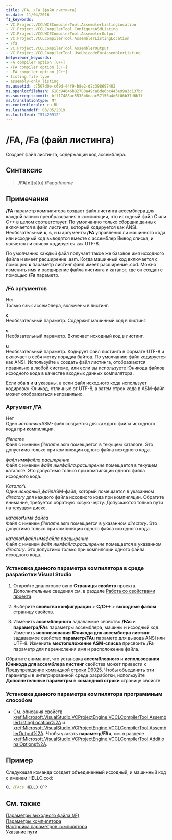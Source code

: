 ```yaml
---
title: /FA, /Fa (файл листинга)
ms.date: 11/04/2016
f1_keywords:
- VC.Project.VCCLWCECompilerTool.AssemblerListingLocation
- VC.Project.VCCLCompilerTool.ConfigureASMListing
- VC.Project.VCCLWCECompilerTool.AssemblerOutput
- VC.Project.VCCLCompilerTool.AssemblerListingLocation
- /fa
- VC.Project.VCCLCompilerTool.AssemblerOutput
- VC.Project.VCCLCompilerTool.UseUnicodeForAssemblerListing
helpviewer_keywords:
- FA compiler option [C++]
- /FA compiler option [C++]
- -FA compiler option [C++]
- listing file type
- assembly-only listing
ms.assetid: c7507d0e-c69d-44f9-b8e2-d2c398697402
ms.openlocfilehash: 610c94646b82783a49ca6de6bc443e99a3c137bc
ms.sourcegitcommit: bff17488ac5538b8eaac57156a4d6f06b37d6b7f
ms.translationtype: MT
ms.contentlocale: ru-RU
ms.lasthandoff: 03/05/2019
ms.locfileid: "57420912"
---
```

# <a name="fa-fa-listing-file"></a>/FA, /Fa (файл листинга)

Создает файл листинга, содержащий код ассемблера.

## <a name="syntax"></a>Синтаксис

> **/FA**[**c**\][**s**\][**u**] **/Fa**_pathname_

## <a name="remarks"></a>Примечания

**/FA** параметр компилятора создает файл листинга ассемблера для каждой записи преобразования в компиляции, что исходный файл C или C++ в целом соответствует. По умолчанию только сборщик данных включается в файл листинга, который кодируется как ANSI. Необязательный **c**, **s**, и **u** аргументы **/FA** управления ли машинного кода или исходный код выводятся вместе с ассемблер Вывод списка, и является ли список кодируется как UTF-8.

По умолчанию каждый файл получает такое же базовое имя исходного файла и имеет расширение .asm. Когда машинный код включается с помощью **c** параметр листинг файл имеет расширение .cod. Можно изменить имя и расширение файла листинга и каталог, где он создан с помощью **/Fa** параметр.

### <a name="fa-arguments"></a>/FA аргументов

Нет<br/>
Только язык ассемблера, включены в листинг.

**c**<br/>
Необязательный параметр. Содержит машинный код в листинг.

**s**<br/>
Необязательный параметр. Включает исходный код в листинг.

**u**<br/>
Необязательный параметр. Кодирует файл листинга в формате UTF-8 и включает в себя метку порядка байтов. По умолчанию файл кодируется как ANSI. Используйте `u` создать файл листинга, отображаются правильно в любой системе, или если вы используете Юникода файлов исходного кода в качестве входных данных компилятора.

Если оба **s** и **u** указаны, а если файл исходного кода использует кодировку Юникод, отличные от UTF-8, а затем строк кода в ASM-файл может отображаться неправильно.

### <a name="fa-argument"></a>Аргумент /FA

Нет<br/>
Один *источника*ASM-файл создается для каждого файла исходного кода при компиляции.

*filename*<br/>
Файл с именем *filename*.asm помещается в текущем каталоге. Это допустимо только при компиляции одного файла исходного кода.

*файл имяфайла.расширение*<br/>
Файл с именем *файл имяфайла.расширение* помещается в текущем каталоге. Это допустимо только при компиляции одного файла исходного кода.

*Каталог*__\\__<br/>
Один *исходный_файл*ASM-файл, который помещается в указанном *directory* для каждого файла исходного кода при компиляции. Обратите внимание, требуется обратную косую черту. Допускаются только пути на текущем диске.

*каталог*__\\__*имя файла*<br/>
Файл с именем *filename*.asm помещается в указанном *directory*. Это допустимо только при компиляции одного файла исходного кода.

*каталог*__\\__*файл имяфайла.расширение*<br/>
Файл с именем *файл имяфайла.расширение* помещается в указанном *directory*. Это допустимо только при компиляции одного файла исходного кода.

### <a name="to-set-this-compiler-option-in-the-visual-studio-development-environment"></a>Установка данного параметра компилятора в среде разработки Visual Studio

1. Откройте диалоговое окно **Страницы свойств** проекта. Дополнительные сведения см. в разделе [Работа со свойствами проекта](../../ide/working-with-project-properties.md).

1. Выберите **свойства конфигурации** > **C/C++** > **выходные файлы** страницу свойств.

1. Изменить **ассемблерного** задаваемое свойство **/FAc** и **параметра/FAs** параметры ассемблера, машины и исходный код. Изменить **использования Юникода для ассемблера листинг** задаваемое свойство **параметр/FAu** параметр для вывода ANSI или UTF-8. Изменить **местоположение ASM-списка** присвоить **/Fa** параметр для перечисления имя и расположение файла.

Обратите внимание, что установка **ассемблерного** и **использования Юникода для ассемблера листинг** свойства может привести к [Предупреждение командной строки D9025](../../error-messages/tool-errors/command-line-warning-d9025.md). Чтобы объединить эти параметры в интегрированной среде разработки, используйте **Дополнительные параметры** в **командной строки** странице свойств.

### <a name="to-set-this-compiler-option-programmatically"></a>Установка данного параметра компилятора программным способом

- См. описания свойств <xref:Microsoft.VisualStudio.VCProjectEngine.VCCLCompilerTool.AssemblerListingLocation%2A> и <xref:Microsoft.VisualStudio.VCProjectEngine.VCCLCompilerTool.AssemblerOutput%2A>. Чтобы указать **параметр/FAu**, см. в разделе <xref:Microsoft.VisualStudio.VCProjectEngine.VCCLCompilerTool.AdditionalOptions%2A>.

## <a name="example"></a>Пример

Следующая команда создает объединенный исходный, и машинный код с именем HELLO.cod:

```cmd
CL /FAcs HELLO.CPP
```

## <a name="see-also"></a>См. также

[Параметры выходного файла (/F)](../../build/reference/output-file-f-options.md)<br/>
[Параметры компилятора](../../build/reference/compiler-options.md)<br/>
[Настройка параметров компилятора](../../build/reference/setting-compiler-options.md)<br/>
[Указание пути](../../build/reference/specifying-the-pathname.md)
